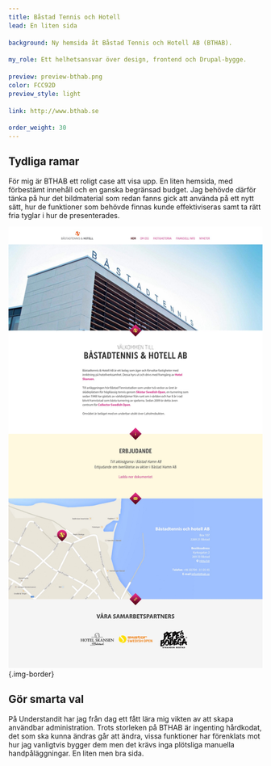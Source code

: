 ```yaml
---
title: Båstad Tennis och Hotell
lead: En liten sida

background: Ny hemsida åt Båstad Tennis och Hotell AB (BTHAB).

my_role: Ett helhetsansvar över design, frontend och Drupal-bygge.

preview: preview-bthab.png
color: FCC92D
preview_style: light

link: http://www.bthab.se

order_weight: 30
---
```


## Tydliga ramar
För mig är BTHAB ett roligt case att visa upp. En liten hemsida, med förbestämt innehåll och en ganska begränsad budget. Jag behövde därför tänka på hur det bildmaterial som redan fanns gick att använda på ett nytt sätt, hur de funktioner som behövde finnas kunde effektiviseras samt ta rätt fria tyglar i hur de presenterades.

![](bthab01-small.jpg){.img-border}

## Gör smarta val
På Understandit har jag från dag ett fått lära mig vikten av att skapa användbar administration. Trots storleken på BTHAB är ingenting hårdkodat, det som ska kunna ändras går att ändra, vissa funktioner har förenklats mot hur jag vanligtvis bygger dem men det krävs inga plötsliga manuella handpåläggningar. En liten men bra sida.